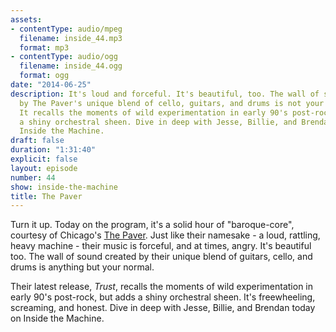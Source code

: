 ```yaml
---
assets:
- contentType: audio/mpeg
  filename: inside_44.mp3
  format: mp3
- contentType: audio/ogg
  filename: inside_44.ogg
  format: ogg
date: "2014-06-25"
description: It's loud and forceful. It's beautiful, too. The wall of sound created
  by The Paver's unique blend of cello, guitars, and drums is not your average listen.
  It recalls the moments of wild experimentation in early 90's post-rock but adds
  a shiny orchestral sheen. Dive in deep with Jesse, Billie, and Brendan today on
  Inside the Machine.
draft: false
duration: "1:31:40"
explicit: false
layout: episode
number: 44
show: inside-the-machine
title: The Paver
---
```

Turn it up. Today on the program, it's a solid hour of "baroque-core", courtesy of Chicago's [The Paver](http://thepaver.com). Just like their namesake - a loud, rattling, heavy machine - their music is forceful, and at times, angry. It's beautiful too. The wall of sound created by their unique blend of guitars, cello, and drums is anything but your normal.

Their latest release, *Trust*, recalls the moments of wild experimentation in early 90's post-rock, but adds a shiny orchestral sheen. It's freewheeling, screaming, and honest. Dive in deep with Jesse, Billie, and Brendan today on Inside the Machine.